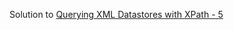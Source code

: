 Solution to [Querying XML Datastores with XPath - 5](https://www.hackerrank.com/challenges/querying-xml-datastores-with-xpath-1-4)